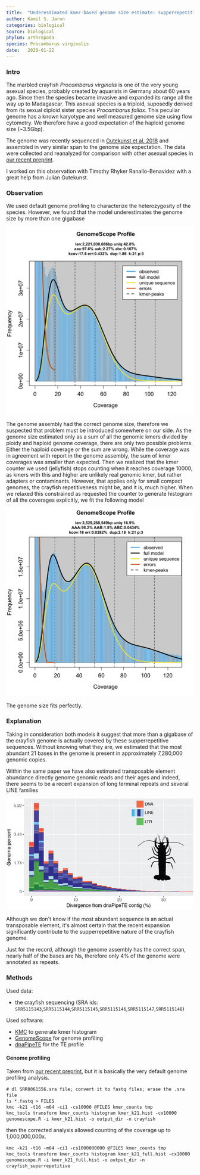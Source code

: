 ```yaml
---
title:  "Underestimated kmer-based genome size estimate: supperrepetitive sequences"
author: Kamil S. Jaron
categories: biological
source: biological
phylum: arthropoda
species: Procambarus virginalis
date:   2020-01-22
---
```


### Intro

The marbled crayfish _Procambarus virginalis_ is one of the very young asexual species, probably created by aquarists in Germany about 60 years ago. Since then the species became invasive and expanded its range all the way up to Madagascar. This asexual species is a triploid, suposedly derived from its sexual diploid sister species _Procambarus fallax_. This peculiar genome has a known karyotype and well measured genome size using flow cytometry. We therefore have a good expectation of the haploid genome size (~3.5Gbp).

The genome was recently sequenced in [Gutekunst et al. 2018](http://dx.doi.org/10.1038/s41559-018-0467-9) and assembled in very similar span to the genome size expectation. The data were collected and reanalyzed for comparison with other asexual species in [our recent preprint](https://www.biorxiv.org/content/10.1101/497495v2).

I worked on this observation with Timothy Rhyker Ranallo-Benavidez with a great help from Julian Gutekunst.

### Observation

We used default genome profiling to characterize the heterozygosity of the species. However, we found that the model underestimates the genome size by more than one gigabase

![turnicated_crayfish_genome_profiling](/assets/2020-01-08-crayfish/Pvir1_turnicated_linear_plot.png )

The genome assembly had the correct genome size, therefore we suspected that problem must be introduced somewhere on our side. As the genome size estimated only as a sum of all the genomic kmers divided by ploidy and haploid genome coverage, there are only two possible problems. Either the haploid coverage or the sum are wrong. While the coverage was in agreement with report in the genome assembly, the sum of kmer coverages was smaller than expected. Then we realized that the kmer counter we used (jellyfish) stops counting when it reaches coverage 10000, as kmers with this and higher are unlikely real genomic kmer, but rather adapters or contaminants. However, that applies only for small compact genomes, the crayfish repetitiveness might be, and it is, much higher. When we relaxed this constrained as requested the counter to generate histogram of all the coverages explicitly, we fit the following model

![correct_crayfish_genome_profiling](/assets/2020-01-08-crayfish/Pvir1_complete_linear_plot.png )

The genome size fits perfectly.

### Explanation

Taking in consideration both models it suggest that more than a gigabase of the crayfish genome is actually covered by these supperrepetitive sequences. Without knowing what they are, we estimated that the most abundant 21 bases in the genome is present in approximately 7,280,000 genomic copies.

Within the same paper we have also estimated transposable element abundance directly genome genomic reads and their ages and indeed, there seems to be a recent expansion of long terminal repeats and several LINE families

![crayfish_TE_landscape](/assets/2020-01-08-crayfish/Pvir1_TE_profile.png )

Although we don't know if the most abundant sequence is an actual transposable element, it's almost certain that the recent expansion significantly contribute to the supperrepetitive nature of the crayfish genome.

Just for the record, although the genome assembly has the correct span, nearly half of the bases are Ns, therefore only 4% of the genome were annotated as repeats.

### Methods

Used data:
 - the crayfish sequencing (SRA ids: `SRR5115143`,`SRR5115144`,`SRR5115145`,`SRR5115146`,`SRR5115147`,`SRR5115148`)

Used software:
 - [KMC](https://github.com/refresh-bio/KMC) to generate kmer histogram
 - [GenomeScope](https://github.com/tbenavi1/genomescope) for genome profiling
 - [dnaPipeTE](https://github.com/clemgoub/dnaPipeTE) for the TE profile

#### Genome profiling

Taken from [our recent preprint](https://www.biorxiv.org/content/10.1101/497495v2), but it is basically the very default genome profiling analysis.

```
# dl SRR8061556.sra file; convert it to fastq files; erase the .sra file
ls *.fastq > FILES
kmc -k21 -t16 -m64 -ci1 -cs10000 @FILES kmer_counts tmp
kmc_tools transform kmer_counts histogram kmer_k21.hist -cx10000
genomescope.R -i kmer_k21.hist -o output_dir -n crayfish
```

then the corrected analysis allowed counting of the coverage up to 1,000,000,000x.

```
kmc -k21 -t16 -m64 -ci1 -cs1000000000 @FILES kmer_counts tmp
kmc_tools transform kmer_counts histogram kmer_k21_full.hist -cx10000
genomescope.R -i kmer_k21_full.hist -o output_dir -n crayfish_superrepetitive
```